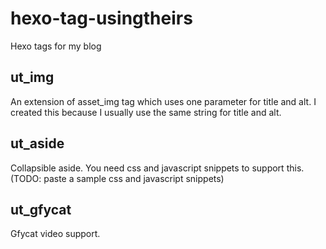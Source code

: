# hexo-tag-usingtheirs
Hexo tags for my blog

## ut_img
An extension of asset_img tag which uses one parameter for title and alt.
I created this because I usually use the same string for title and alt.

## ut_aside
Collapsible aside. You need css and javascript snippets to support this.
(TODO: paste a sample css and javascript snippets)

## ut_gfycat
Gfycat video support.
